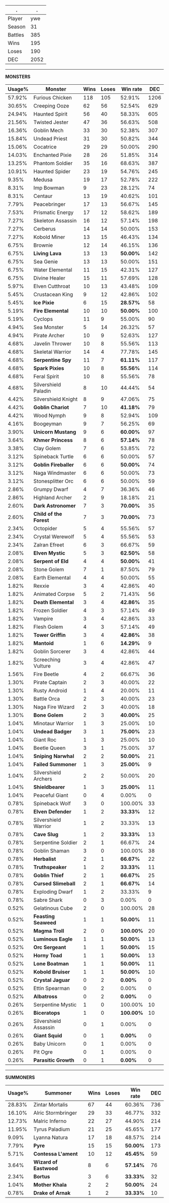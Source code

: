 .|.
|-|-
Player|ywe
Season|31
Battles|385
Wins|195
Loses|190
DEC|2052

---
**MONSTERS**

Usage%|Monster|Wins|Loses|Win rate|DEC|
-|-|-|-|-|-|
57.92%|Furious Chicken|118|105|52.91%|1206|
30.65%|Creeping Ooze|62|56|52.54%|629|
24.94%|Haunted Spirit|56|40|58.33%|605|
21.56%|Twisted Jester|47|36|56.63%|508|
16.36%|Goblin Mech|33|30|52.38%|307|
15.84%|Undead Priest|31|30|50.82%|344|
15.06%|Cocatrice|29|29|50.00%|290|
14.03%|Enchanted Pixie|28|26|51.85%|314|
13.25%|Phantom Soldier|35|16|68.63%|387|
10.91%|Haunted Spider|23|19|54.76%|245|
9.35%|Medusa|19|17|52.78%|222|
8.31%|Imp Bowman|9|23|28.12%|74|
8.31%|Centaur|13|19|40.62%|101|
7.79%|Peacebringer|17|13|56.67%|145|
7.53%|Prismatic Energy|17|12|58.62%|189|
7.27%|Skeleton Assassin|16|12|57.14%|198|
7.27%|Cerberus|14|14|50.00%|153|
7.27%|Kobold Miner|13|15|46.43%|134|
6.75%|Brownie|12|14|46.15%|136|
6.75%|**Living Lava**|13|13|**50.00%**|142|
6.75%|Sea Genie|13|13|50.00%|151|
6.75%|Water Elemental|11|15|42.31%|127|
6.75%|Divine Healer|15|11|57.69%|128|
5.97%|Elven Cutthroat|10|13|43.48%|109|
5.45%|Crustacean King|9|12|42.86%|102|
5.45%|**Ice Pixie**|6|15|**28.57%**|58|
5.19%|**Fire Elemental**|10|10|**50.00%**|100|
5.19%|Cyclops|11|9|55.00%|90|
4.94%|Sea Monster|5|14|26.32%|57|
4.94%|Pirate Archer|10|9|52.63%|127|
4.68%|Javelin Thrower|10|8|55.56%|113|
4.68%|Skeletal Warrior|14|4|77.78%|145|
4.68%|**Serpentine Spy**|11|7|**61.11%**|117|
4.68%|**Spark Pixies**|10|8|**55.56%**|114|
4.68%|Feral Spirit|10|8|55.56%|78|
4.68%|Silvershield Paladin|8|10|44.44%|54|
4.42%|Silvershield Knight|8|9|47.06%|75|
4.42%|**Goblin Chariot**|7|10|**41.18%**|79|
4.42%|Wood Nymph|9|8|52.94%|109|
4.16%|Boogeyman|9|7|56.25%|69|
3.90%|**Unicorn Mustang**|9|6|**60.00%**|97|
3.64%|**Khmer Princess**|8|6|**57.14%**|78|
3.38%|Clay Golem|7|6|53.85%|72|
3.12%|Spineback Turtle|6|6|50.00%|57|
3.12%|**Goblin Fireballer**|6|6|**50.00%**|74|
3.12%|Naga Windmaster|6|6|50.00%|73|
3.12%|Stonesplitter Orc|6|6|50.00%|59|
2.86%|Grumpy Dwarf|4|7|36.36%|46|
2.86%|Highland Archer|2|9|18.18%|21|
2.60%|**Dark Astronomer**|7|3|**70.00%**|35|
2.60%|**Child of the Forest**|7|3|**70.00%**|73|
2.34%|Octopider|5|4|55.56%|57|
2.34%|Crystal Werewolf|5|4|55.56%|53|
2.34%|Zalran Efreet|6|3|66.67%|59|
2.08%|**Elven Mystic**|5|3|**62.50%**|58|
2.08%|**Serpent of Eld**|4|4|**50.00%**|41|
2.08%|Stone Golem|7|1|87.50%|79|
2.08%|Earth Elemental|4|4|50.00%|55|
1.82%|Rexxie|3|4|42.86%|40|
1.82%|Animated Corpse|5|2|71.43%|56|
1.82%|**Death Elemental**|3|4|**42.86%**|35|
1.82%|Frozen Soldier|4|3|57.14%|49|
1.82%|Vampire|3|4|42.86%|33|
1.82%|Flesh Golem|4|3|57.14%|49|
1.82%|**Tower Griffin**|3|4|**42.86%**|38|
1.82%|**Mantoid**|1|6|**14.29%**|9|
1.82%|Goblin Sorcerer|3|4|42.86%|44|
1.82%|Screeching Vulture|3|4|42.86%|47|
1.56%|Fire Beetle|4|2|66.67%|36|
1.30%|Pirate Captain|2|3|40.00%|22|
1.30%|Rusty Android|1|4|20.00%|11|
1.30%|Battle Orca|2|3|40.00%|23|
1.30%|Naga Fire Wizard|2|3|40.00%|18|
1.30%|**Bone Golem**|2|3|**40.00%**|25|
1.04%|Minotaur Warrior|1|3|25.00%|10|
1.04%|**Undead Badger**|3|1|**75.00%**|23|
1.04%|Giant Roc|1|3|25.00%|10|
1.04%|Beetle Queen|3|1|75.00%|37|
1.04%|**Sniping Narwhal**|2|2|**50.00%**|21|
1.04%|**Failed Summoner**|1|3|**25.00%**|9|
1.04%|Silvershield Archers|2|2|50.00%|20|
1.04%|**Shieldbearer**|1|3|**25.00%**|11|
1.04%|Peaceful Giant|0|4|0.00%|0|
0.78%|Spineback Wolf|3|0|100.00%|33|
0.78%|**Elven Defender**|1|2|**33.33%**|12|
0.78%|Silvershield Warrior|1|2|33.33%|13|
0.78%|**Cave Slug**|1|2|**33.33%**|13|
0.78%|Serpentine Soldier|2|1|66.67%|24|
0.78%|Goblin Shaman|3|0|100.00%|38|
0.78%|**Herbalist**|2|1|**66.67%**|22|
0.78%|**Truthspeaker**|1|2|**33.33%**|11|
0.78%|**Goblin Thief**|2|1|**66.67%**|25|
0.78%|**Cursed Slimeball**|2|1|**66.67%**|14|
0.78%|Exploding Dwarf|1|2|33.33%|9|
0.78%|Sabre Shark|0|3|0.00%|0|
0.52%|Gelatinous Cube|2|0|100.00%|28|
0.52%|**Feasting Seaweed**|1|1|**50.00%**|11|
0.52%|**Magma Troll**|2|0|**100.00%**|20|
0.52%|**Luminous Eagle**|1|1|**50.00%**|13|
0.52%|**Orc Sergeant**|1|1|**50.00%**|15|
0.52%|**Horny Toad**|1|1|**50.00%**|13|
0.52%|**Lone Boatman**|1|1|**50.00%**|11|
0.52%|**Kobold Bruiser**|1|1|**50.00%**|10|
0.52%|**Crystal Jaguar**|0|2|**0.00%**|0|
0.52%|Ettin Spearman|0|2|0.00%|0|
0.52%|**Albatross**|0|2|**0.00%**|0|
0.26%|Serpentine Mystic|1|0|100.00%|10|
0.26%|**Biceratops**|1|0|**100.00%**|10|
0.26%|Silvershield Assassin|0|1|0.00%|0|
0.26%|**Giant Squid**|0|1|**0.00%**|0|
0.26%|Baby Unicorn|0|1|0.00%|0|
0.26%|Pit Ogre|0|1|0.00%|0|
0.26%|**Parasitic Growth**|0|1|**0.00%**|0|

---
**SUMMONERS**

Usage%|Summoner|Wins|Loses|Win rate|DEC|
-|-|-|-|-|-|
28.83%|Zintar Mortalis|67|44|60.36%|736|
16.10%|Alric Stormbringer|29|33|46.77%|332|
12.73%|Malric Inferno|22|27|44.90%|214|
11.95%|Tyrus Paladium|21|25|45.65%|177|
9.09%|Lyanna Natura|17|18|48.57%|214|
7.79%|**Pyre**|15|15|**50.00%**|173|
5.71%|**Contessa L'ament**|10|12|**45.45%**|59|
3.64%|**Wizard of Eastwood**|8|6|**57.14%**|76|
2.34%|**Bortus**|3|6|**33.33%**|32|
1.04%|**Mother Khala**|2|2|**50.00%**|24|
0.78%|**Drake of Arnak**|1|2|**33.33%**|10|
